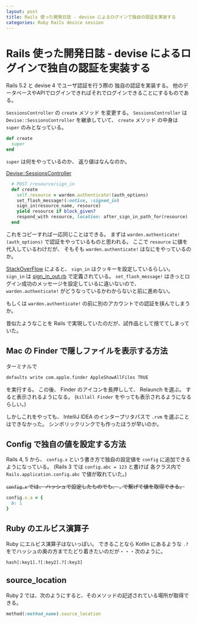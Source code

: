 ```yaml
---
layout: post
title: Rails 使った開発日誌 - devise によるログインで独自の認証を実装する
categories: Ruby Rails device session
---
```


# Rails 使った開発日誌 - devise によるログインで独自の認証を実装する

Rails 5.2 と devise 4 でユーザ認証を行う際の 独自の認証を実装する。
他のデータベースやAPIでログインできればそれでログインできることにするものである。

`SessionsController` の `create` メソッド を変更する。 `SessionsController` は `Devise::SessionsController` を継承していて、 `create` メソッド の中身は `super` のみとなっている。

```ruby
def create
  super
end
```

`super` は何をやっているのか、 返り値はなんなのか。

[Devise::SessionsController](https://github.com/plataformatec/devise/blob/master/app/controllers/devise/sessions_controller.rb)

```ruby
  # POST /resource/sign_in
  def create
    self.resource = warden.authenticate!(auth_options)
    set_flash_message!(:notice, :signed_in)
    sign_in(resource_name, resource)
    yield resource if block_given?
    respond_with resource, location: after_sign_in_path_for(resource)
  end
```

これをコピーすれば一応同じことはできる。 まずは `warden.authenticate!(auth_options)` で認証をやっているものと思われる。
ここで `resource` に値を代入しているわけだが、 そもそも `warden.authenticate!` はなにをやっているのか。

[StackOverFlow](https://stackoverflow.com/questions/4559434/how-to-authenticate-using-warden-authenticate) によると、 `sign_in` はクッキーを設定しているらしい。 `sign_in` は [sign_in_out.rb](https://github.com/plataformatec/devise/blob/v4.6.2/lib/devise/controllers/sign_in_out.rb) で定義されている。
`set_flash_message!` はきっとログイン成功のメッセージを設定しているに違いないので、 `warden.authenticate!` がどうなっているかわからないと前に進めない。

もしくは `warden.authenticate!` の前に別のアカウントでの認証を挟んでしまうか。

昔似たようなことを Rails で実現していたのだが、試作品として捨ててしまっていた。

## Mac の Finder で隠しファイルを表示する方法

ターミナルで

```sh
defaults write com.apple.finder AppleShowAllFiles TRUE
```

を実行する。
この後、 Finder のアイコンを長押しして、 Relaunch を選ぶ。 すると表示されるようになる。
(`killall Finder` をやっても表示されるようになるらしい。)

しかしこれをやっても、 IntelliJ IDEA のインタープリタパスで `.rvm` を選ぶことはできなかった。
シンボリックリンクでも作ったほうが早いのか。

## Config で独自の値を設定する方法

Rails 4, 5 から、 `config.x` という書き方で独自の設定値を `config` に追加できるようになっている。
(Rails 3 では `config.abc = 123` と書けば 各クラス内で `Rails.application.config.abc` で値が取れていた。)

~~`config.x` では、 ハッシュで設定したものでも、 `.` で繋げて値を取得できる。~~

```ruby
config.x.a = {
  b: 1
}
```

## Ruby のエルビス演算子

Ruby にエルビス演算子はないっぽい。
できることなら Kotlin にあるような `.?` をでハッシュの奥の方までたどり着きたいのだが・・・次のように。

```
hash[:key1].?[:key2].?[:key3]
```

## source_location

Ruby 2 では、次のようにすると、そのメソッドの記述されている場所が取得できる。

```ruby
method(:method_name).source_location
```

